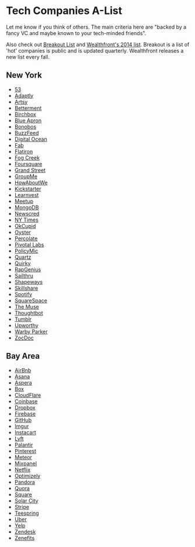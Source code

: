# Tech Companies A-List

Let me know if you think of others. The main criteria here are "backed
by a fancy VC and maybe known to your tech-minded friends".  

Also check out [Breakout List][Breakout List] and [Wealthfront's 2014 list][Wealthfront].  Breakout is a list of 'hot' companies is public and is updated quarterly.  Wealthfront releases a new list every fall.  

## New York

* [53][53]
* [Adaptly][adaptly]
* [Artsy][artsy]
* [Betterment][betterment]
* [Birchbox][birchbox]
* [Blue Apron][blueapron]
* [Bonobos][bonobos]
* [BuzzFeed][buzzfeed]
* [Digital Ocean][digitalocean]
* [Fab][fab]
* [Flatiron][flatiron]
* [Fog Creek][fogcreek]
* [Foursquare][foursquare]
* [Grand Street][grandstreet]
* [GroupMe][groupme]
* [HowAboutWe][howaboutwe]
* [Kickstarter][kickstarter]
* [Learnvest][learnvest]
* [Meetup][meetup]
* [MongoDB][mongodb]
* [Newscred][newscred]
* [NY Times][nytimes]
* [OkCupid][okcupid]
* [Oyster][oyster]
* [Percolate][percolate]
* [Pivotal Labs][pivotallabs]
* [PolicyMic][policymic]
* [Quartz][quartz]
* [Quirky][quirky]
* [RapGenius][rapgenius]
* [Sailthru][sailthru]
* [Shapeways][shapeways]
* [Skillshare][skillshare]
* [Spotify][spotify]
* [SquareSpace][squarespace]
* [The Muse][themuse]
* [Thoughtbot][thoughtbot]
* [Tumblr][tumblr]
* [Upworthy][upworthy]
* [Warby Parker][warbyparker]
* [ZocDoc][zocdoc]

[53]: https://www.53.com/careers/
[adaptly]: http://www.adaptly.com/careers
[artsy]: https://artsy.net/about/jobs
[betterment]: https://www.betterment.com/jobs/
[birchbox]: http://www.birchbox.com/about/careers
[blueapron]: http://www.blueapron.com/pages/jobs
[bonobos]: http://www.bonobos.com/jobs
[buzzfeed]: http://www.buzzfeed.com/about/jobs
[digitalocean]: https://careers.digitalocean.com/
[fab]: http://www.hrjobcenter.com/fab/index.html
[flatiron]: http://www.flatiron.com/careers/
[fogcreek]: http://www.fogcreek.com/careers/
[foursquare]: https://foursquare.com/jobs/
[grandstreet]: https://grandst.com/jobs
[groupme]: https://groupme.com/jobs
[howaboutwe]: http://www.howaboutwe.com/jobs
[kickstarter]: https://www.kickstarter.com/jobs
[learnvest]: http://www.learnvest.com/we-are-hiring/
[meetup]: http://www.meetup.com/jobs/
[mongodb]: http://www.mongodb.com/careers
[newscred]: http://newscred.com/careers
[nytimes]: http://www.nytimes.com/pages/jobs/
[okcupid]: http://www.okcupid.com/careers
[oyster]: https://www.oysterbooks.com/jobs/listings
[percolate]: http://percolate.com/about/jobs/
[pivotallabs]: http://pivotallabs.com/careers/
[policymic]: http://mic.com/jobs
[quartz]: http://qz.com/152800/hiring/
[quirky]: http://www.quirky.com/about/careers
[rapgenius]: http://meta.genius.com/Genius-jobs-at-genius-help-us-annotate-the-world-annotated
[sailthru]: https://www.sailthru.com/careers/
[shapeways]: http://www.shapeways.com/jobs
[skillshare]: http://www.skillshare.com/about#careers
[spotify]: https://www.spotify.com/jobs/
[squarespace]: http://www.squarespace.com/about/careers/
[themuse]: https://www.themuse.com/jobs
[thoughtbot]: http://thoughtbot.com/jobs
[tumblr]: http://www.tumblr.com/jobs
[upworthy]: http://www.upworthy.com/jobs
[warbyparker]: https://www.warbyparker.com/jobs
[zocdoc]: http://www.zocdoc.com/careers

## Bay Area

* [AirBnb][airbnb]
* [Asana][asana]
* [Aspera][aspera]
* [Box][box]
* [CloudFlare][cloudflare]
* [Coinbase][coinbase]
* [Dropbox][dropbox]
* [Firebase][firebase]
* [GitHub][github]
* [Imgur][imgur]
* [Instacart][instacart]
* [Lyft][lyft]
* [Palantir][palantir]
* [Pinterest][pinterest]
* [Meteor][meteor]
* [Mixpanel][mixpanel]
* [Netflix][netflix]
* [Optimizely][optimizely]
* [Pandora][pandora]
* [Quora][quora]
* [Square][square]
* [Solar City][solar city]
* [Stripe][stripe]
* [Teespring][teespring]
* [Uber][uber]
* [Yelp][yelp]
* [Zendesk][zendesk]
* [Zenefits][zenefits]


[dropbox]: https://www.dropbox.com/jobs
[palantir]: http://www.palantir.com/careers
[pinterest]: http://about.pinterest.com/en/careers
[uber]: https://www.uber.com/jobs/list
[square]: http://hire.jobvite.com/CompanyJobs/Careers.aspx?c=q8Z9VfwV&page=Jobs
[airbnb]: https://www.airbnb.com/jobs
[box]: https://www.box.com/careers/
[stripe]: https://stripe.com/jobs
[cloudflare]: http://www.cloudflare.com/join-our-team
[asana]: https://asana.com/jobs
[github]: https://jobs.github.com/
[meteor]: https://www.meteor.com/jobs
[quora]: http://www.quora.com/careers
[netflix]: http://jobs.netflix.com
[pandora]: http://www.pandora.com/careers/
[firebase]: https://www.firebase.com/jobs.html
[instacart]: https://www.instacart.com/jobs
[mixpanel]: https://mixpanel.com/jobs/
[zendesk]: https://www.zendesk.com/jobs/san-francisco/
[solar city]: http://www.solarcity.com/careers/
[yelp]: http://www.yelp.com/careers/
[zenefits]: https://www.zenefits.com/careers/
[optimizely]: https://www.optimizely.com/careers/
[aspera]: http://asperasoft.com/company/careers/
[coinbase]: https://www.coinbase.com/careers/
[imgur]: http://imgur.com/jobs
[lyft]: https://www.lyft.com/jobs
[teespring]: http://teespring.com/jobs
[Breakout List]: http://www.breakoutlist.com/
[Wealthfront]: https://info.wealthfront.com/rs/wealthfront/images/107careerlaunchingcompanies_final.pdf
